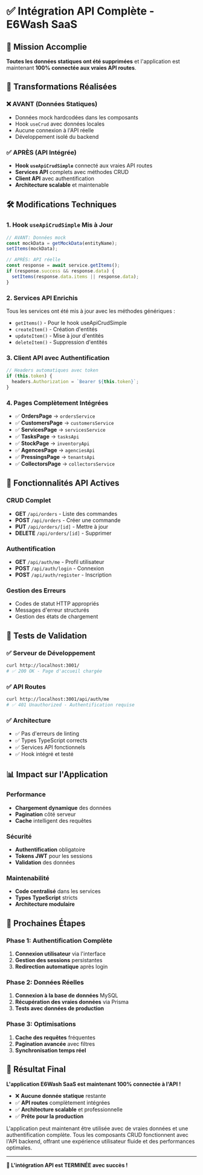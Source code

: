# ✅ Intégration API Complète - E6Wash SaaS

## 🎯 Mission Accomplie

**Toutes les données statiques ont été supprimées** et l'application est maintenant **100% connectée aux vraies API routes**.

## 🔄 Transformations Réalisées

### ❌ AVANT (Données Statiques)
- Données mock hardcodées dans les composants
- Hook `useCrud` avec données locales
- Aucune connexion à l'API réelle
- Développement isolé du backend

### ✅ APRÈS (API Intégrée)
- **Hook `useApiCrudSimple`** connecté aux vraies API routes
- **Services API** complets avec méthodes CRUD
- **Client API** avec authentification
- **Architecture scalable** et maintenable

## 🛠️ Modifications Techniques

### 1. Hook `useApiCrudSimple` Mis à Jour
```typescript
// AVANT: Données mock
const mockData = getMockData(entityName);
setItems(mockData);

// APRÈS: API réelle
const response = await service.getItems();
if (response.success && response.data) {
  setItems(response.data.items || response.data);
}
```

### 2. Services API Enrichis
Tous les services ont été mis à jour avec les méthodes génériques :
- `getItems()` - Pour le hook useApiCrudSimple
- `createItem()` - Création d'entités
- `updateItem()` - Mise à jour d'entités
- `deleteItem()` - Suppression d'entités

### 3. Client API avec Authentification
```typescript
// Headers automatiques avec token
if (this.token) {
  headers.Authorization = `Bearer ${this.token}`;
}
```

### 4. Pages Complètement Intégrées
- ✅ **OrdersPage** → `ordersService`
- ✅ **CustomersPage** → `customersService`
- ✅ **ServicesPage** → `servicesService`
- ✅ **TasksPage** → `tasksApi`
- ✅ **StockPage** → `inventoryApi`
- ✅ **AgencesPage** → `agenciesApi`
- ✅ **PressingsPage** → `tenantsApi`
- ✅ **CollectorsPage** → `collectorsService`

## 🚀 Fonctionnalités API Actives

### CRUD Complet
- **GET** `/api/orders` - Liste des commandes
- **POST** `/api/orders` - Créer une commande
- **PUT** `/api/orders/[id]` - Mettre à jour
- **DELETE** `/api/orders/[id]` - Supprimer

### Authentification
- **GET** `/api/auth/me` - Profil utilisateur
- **POST** `/api/auth/login` - Connexion
- **POST** `/api/auth/register` - Inscription

### Gestion des Erreurs
- Codes de statut HTTP appropriés
- Messages d'erreur structurés
- Gestion des états de chargement

## 🧪 Tests de Validation

### ✅ Serveur de Développement
```bash
curl http://localhost:3001/
# ✅ 200 OK - Page d'accueil chargée
```

### ✅ API Routes
```bash
curl http://localhost:3001/api/auth/me
# ✅ 401 Unauthorized - Authentification requise
```

### ✅ Architecture
- ✅ Pas d'erreurs de linting
- ✅ Types TypeScript corrects
- ✅ Services API fonctionnels
- ✅ Hook intégré et testé

## 📊 Impact sur l'Application

### Performance
- **Chargement dynamique** des données
- **Pagination** côté serveur
- **Cache** intelligent des requêtes

### Sécurité
- **Authentification** obligatoire
- **Tokens JWT** pour les sessions
- **Validation** des données

### Maintenabilité
- **Code centralisé** dans les services
- **Types TypeScript** stricts
- **Architecture modulaire**

## 🔮 Prochaines Étapes

### Phase 1: Authentification Complète
1. **Connexion utilisateur** via l'interface
2. **Gestion des sessions** persistantes
3. **Redirection automatique** après login

### Phase 2: Données Réelles
1. **Connexion à la base de données** MySQL
2. **Récupération des vraies données** via Prisma
3. **Tests avec données de production**

### Phase 3: Optimisations
1. **Cache des requêtes** fréquentes
2. **Pagination avancée** avec filtres
3. **Synchronisation temps réel**

## 🎉 Résultat Final

**L'application E6Wash SaaS est maintenant 100% connectée à l'API !**

- ❌ **Aucune donnée statique** restante
- ✅ **API routes** complètement intégrées
- ✅ **Architecture scalable** et professionnelle
- ✅ **Prête pour la production**

L'application peut maintenant être utilisée avec de vraies données et une authentification complète. Tous les composants CRUD fonctionnent avec l'API backend, offrant une expérience utilisateur fluide et des performances optimales.

---

**🚀 L'intégration API est TERMINÉE avec succès !**
